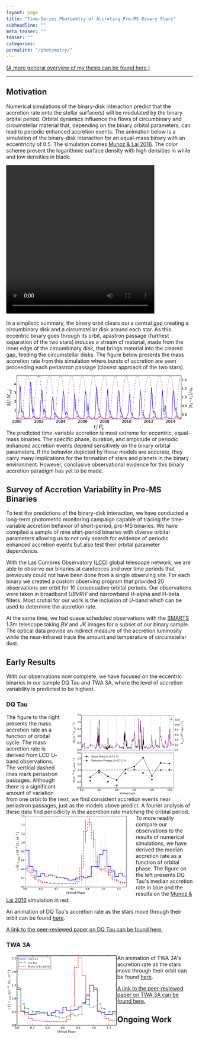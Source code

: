 ```yaml
---
layout: page
title: "Time-Series Photometry of Accreting Pre-MS Binary Stars"
subheadline: ""
meta_teaser: ""
teaser: ""
categories:
permalink: "/photometry/"
---
```

<a href='https://tofflemire.github.io/research/'>(A more general overview of my thesis can be found here.)</a>
<hr>

## Motivation
Numerical simulations of the binary-disk interaction predict that the accretion rate onto the stellar surface(s) will be modulated by the binary orbital period. Orbital dynamics influence the flows of circumbinary and circumstellar material that, depending on the binary orbital parameters, can lead to periodic enhanced accretion events. The animation below is a simulation of the binary-disk interaction for an equal-mass binary with an eccentricity of 0.5. The simulation comes <a href='http://adsabs.harvard.edu/abs/2016ApJ...827...43M' target='blank'>Munoz & Lai 2016</a>. The color scheme present the logarithmic surface density with high densities in while and low densities in black. 

<video src="/local_files/movie_e05.mp4" width="400" height="400" ALIGN="left" controls preload></video>

In a simplistic summary, the binary orbit clears out a central gap creating a circumbinary disk and a circumstellar disk around each star. As this eccentric binary goes through its orbit, apastron passage (furthest separation of the two stars) induces a stream of material, made from the inner edge of the circumbinary disk, that brings material into the cleared gap, feeding the circumstellar disks. The figure below presents the mass accretion rate from this simulation where bursts of accretion are seen proceeding each periastron passage (closest approach of the two stars). 

<a href='http://adsabs.harvard.edu/abs/2016ApJ...827...43M' target='blank'>
  <img src="/local_files/ML2016_Mdot.jpg" width="700" ALIGN="left">
</a>

The predicted time-variable accretion is most extreme for eccentric, equal-mass binaries. The specific phase, duration, and amplitude of periodic enhanced accretion events depend sensitively on the binary orbital parameters. If the behavior depicted by these models are accurate, they carry many implications for the formation of stars and planets in the binary environment. However, conclusive observational evidence for this binary accretion paradigm has yet to be made.

## Survey of Accretion Variability in Pre-MS Binaries

To test the predictions of the binary-disk interaction, we have conducted a long-term photometric monitoring campaign capable of tracing the time-variable accretion behavior of short-period, pre-MS binaries. We have compiled a sample of nine shirt-period binaries with diverse orbital parameters allowing us to not only search for evidence of periodic enhanced accretion events but also test their orbital parameter dependence. 

With the Las Cumbres Observatory (<a href='https://lco.global/' target='blank'>LCO</a>) global telescope network, we are able to observe our binaries at candences and over time periods that previously could not have been done from a single observing site. For each binary we created a custom observing program that provided 20 observations per orbit for 10 consecuative orbital periods. Our observations were taken in broadband <i> UBVRIY </i> and narrowband H-alpha and H-beta filters. Most crutial for our work is the inclusion of <i>U</i>-band which can be used to determine the accretion rate. 

<!-- <a href='https://lco.global/' target='blank'> <img src="/local_files/LCO-logo-web.jpg" width="200" ALIGN="left"> </a> -->

At the same time, we had queue scheduled observations with the <a href='http://www.astro.yale.edu/smarts/' target='blank'>SMARTS</a> 1.3m telescope taking <i>BV</i> and <i>JK</i> images for a subset of our binary sample. The optical data provide an indirect measure of the accretion luminosity while the near-infrared trace the amount and temperature of circumstellar dust. 

<!-- <a href='http://www.astro.yale.edu/smarts/' target='blank'> <img src="/local_files/smarts.jpg" width="300" ALIGN="right"> </a> -->

## Early Results

With our observations now complete, we have focused on the eccentric binaries in our sample DQ Tau and TWA 3A, where the level of accretion variability is predicted to be highest. 

### DQ Tau

<img src="/local_files/DQ_Mdot.jpg" width="300" ALIGN="right" HSPACE="25" />
The figure to the right presents the mass accretion rate as a function of orbital cycle. The mass accretion rate is derived from LCO <i>U</i>-band observations. The vertical dashed lines mark periastron passages. Although there is a significant amount of variation from one orbit to the next, we find consistent accretion events near periastron passages, just as the models above predict. A fourier analysis of these data find periodicity in the accretion rate matching the oribtal period. 

<img src="/local_files/DQ_Model.jpg" width="300" ALIGN="left" HSPACE="25" />
To more readily compare our observations to the results of numerical simulations, we have derived the median accretion rate as a function of orbital phase. The figure on the left presents DQ Tau's median accretion rate in blue and the results on the <a href='http://adsabs.harvard.edu/abs/2016ApJ...827...43M' target='blank'>Munoz & Lai 2016</a> simulation in red. 



An animation of DQ Tau's accretion rate as the stars move through their orbit can be found <a href='https://tofflemire.github.io/animations/'>here</a>.

<!-- A little bit about <a href='http://www.apo.nmsu.edu/Telescopes/ARCSAT/index.html' target='blank'>ARCSAT</a> and the <a href='https://www.noao.edu/0.9m/' target='blank'>WIYN 0.9m</a> telescopes. -->

<!-- <img src="/local_files/DQ_CMD.jpg" width="300" ALIGN="left"> --> 

<a href='http://adsabs.harvard.edu/abs/2017ApJ...835....8T' target='blank'> A link to the peer-reviewed paper on DQ Tau can be found here.</a>

### TWA 3A

<img src="/local_files/TWA_Mdot_AveComp_FINAL.png" width="300" ALIGN="left">


An animation of TWA 3A's accretion rate as the stars move through their orbit can be found <a href='https://tofflemire.github.io/animations/'>here</a>.

<a href='http://adsabs.harvard.edu/abs/2017ApJ...842L..12T' target='blank'> A link to the peer-reviewed paper on TWA 3A can be found here.</a>

## Ongoing Work

